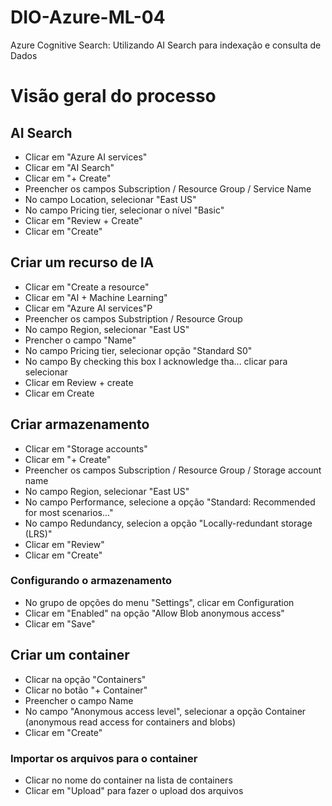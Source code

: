 # DIO-Azure-ML-04
Azure Cognitive Search: Utilizando AI Search para indexação e consulta de Dados

# Visão geral do processo
## AI Search
- Clicar em "Azure AI services"
- Clicar em "AI Search"
- Clicar em "+ Create"
- Preencher os campos Subscription / Resource Group / Service Name
- No campo Location, selecionar "East US" 
- No campo Pricing tier, selecionar o nível "Basic"
- Clicar em "Review + Create"
- Clicar em "Create"

## Criar um recurso de IA
- Clicar em "Create a resource"
- Clicar em "AI + Machine Learning"
- Clicar em "Azure AI services"P
- Preencher os campos Substription / Resource Group
- No campo Region, selecionar "East US"
- Prencher o campo "Name"
- No campo Pricing tier, selecionar opção "Standard S0"
- No campo By checking this box I acknowledge tha... clicar para selecionar
- Clicar em Review + create
- Clicar em Create

## Criar armazenamento
- Clicar em "Storage accounts"
- Clicar em "+ Create"
- Preencher os campos Subscription / Resource Group / Storage account name
- No campo Region, selecionar "East US"
- No campo Performance, selecione a opção "Standard: Recommended for most scenarios..."
- No campo Redundancy, selecion a opção "Locally-redundant storage (LRS)"
- Clicar em "Review"
- Clicar em "Create"
### Configurando o armazenamento
- No grupo de opções do menu "Settings", clicar em Configuration
- Clicar em "Enabled" na opção "Allow Blob anonymous access"
- Clicar em "Save"

## Criar um container
- Clicar na opção "Containers"
- Clicar no botão "+ Container"
- Preencher o campo Name
- No campo "Anonymous access level", selecionar a opção Container (anonymous read access for containers and blobs)
- Clicar em "Create"
### Importar os arquivos para o container
- Clicar no nome do container na lista de containers
- Clicar em "Upload" para fazer o upload dos arquivos
